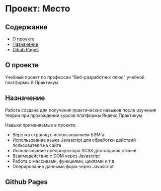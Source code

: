 # Проект: Место

## Содержание

- [О проекте](#about)
- [Назначение](#purpose)
- [Gihub Pages](#pages)

## О проекте <a name = "about"></a>

Учебный проект по профессии "Веб-разработчик плюс" учебной платформы Я.Практикум.

## Назначение <a name = "purpose"></a>

Работа создана для получения практических навыков после изучения теории при прохождении курсов платформы Яндекс.Практикум.

Навыки применяемые в проекте:

- Вёрстка страниц с использованием БЭМ`а
- Использование языка Javascript для обработки действий пользователя на сайте
- Использование препроцессора SCSS для задания стилей
- Взаимодействие с DOM через Javascript
- Работа с массивами, функциями, циклами и т.д.
- Оперирование данными форм через Javascript

## Github Pages <a name = "pages"></a>
